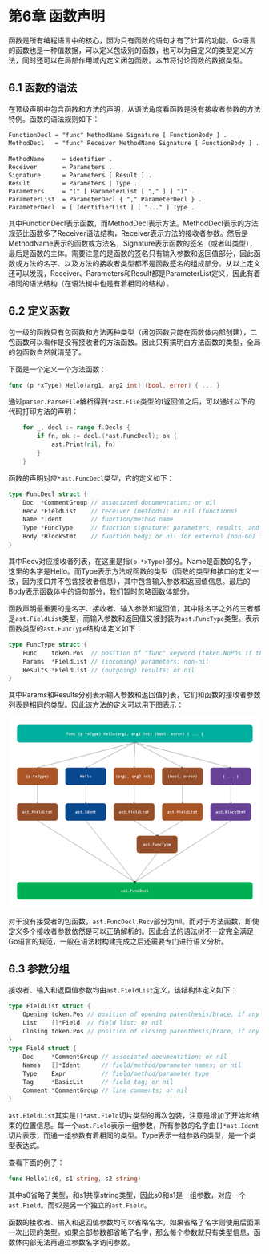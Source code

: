 # 第6章 函数声明

函数是所有编程语言中的核心，因为只有函数的语句才有了计算的功能。Go语言的函数也是一种值数据，可以定义包级别的函数，也可以为自定义的类型定义方法，同时还可以在局部作用域内定义闭包函数。本节将讨论函数的数据类型。

## 6.1 函数的语法

在顶级声明中包含函数和方法的声明，从语法角度看函数是没有接收者参数的方法特例。函数的语法规则如下：

```
FunctionDecl = "func" MethodName Signature [ FunctionBody ] .
MethodDecl   = "func" Receiver MethodName Signature [ FunctionBody ] .

MethodName     = identifier .
Receiver       = Parameters .
Signature      = Parameters [ Result ] .
Result         = Parameters | Type .
Parameters     = "(" [ ParameterList [ "," ] ] ")" .
ParameterList  = ParameterDecl { "," ParameterDecl } .
ParameterDecl  = [ IdentifierList ] [ "..." ] Type .
```

其中FunctionDecl表示函数，而MethodDecl表示方法。MethodDecl表示的方法规范比函数多了Receiver语法结构，Receiver表示方法的接收者参数。然后是MethodName表示的函数或方法名，Signature表示函数的签名（或者叫类型），最后是函数的主体。需要注意的是函数的签名只有输入参数和返回值部分，因此函数或方法的名字、以及方法的接收者类型都不是函数签名的组成部分。从以上定义还可以发现，Receiver、Parameters和Result都是ParameterList定义，因此有着相同的语法结构（在语法树中也是有着相同的结构）。

## 6.2 定义函数

包一级的函数只有包函数和方法两种类型（闭包函数只能在函数体内部创建），二包函数可以看作是没有接收者的方法函数。因此只有搞明白方法函数的类型，全局的包函数自然就清楚了。

下面是一个定义一个方法函数：

```go
func (p *xType) Hello(arg1, arg2 int) (bool, error) { ... }
```

通过`parser.ParseFile`解析得到`*ast.File`类型的f返回值之后，可以通过以下的代码打印方法的声明：

```go
	for _, decl := range f.Decls {
		if fn, ok := decl.(*ast.FuncDecl); ok {
			ast.Print(nil, fn)
		}
	}
```

函数的声明对应`*ast.FuncDecl`类型，它的定义如下：

```go
type FuncDecl struct {
	Doc  *CommentGroup // associated documentation; or nil
	Recv *FieldList    // receiver (methods); or nil (functions)
	Name *Ident        // function/method name
	Type *FuncType     // function signature: parameters, results, and position of "func" keyword
	Body *BlockStmt    // function body; or nil for external (non-Go) function
}
```

其中Recv对应接收者列表，在这里是指`(p *xType)`部分。Name是函数的名字，这里的名字是Hello。而Type表示方法或函数的类型（函数的类型和接口的定义一致，因为接口并不包含接收者信息），其中包含输入参数和返回值信息。最后的Body表示函数体中的语句部分，我们暂时忽略函数体部分。

函数声明最重要的是名字、接收者、输入参数和返回值，其中除名字之外的三者都是`ast.FieldList`类型，而输入参数和返回值又被封装为`ast.FuncType`类型。表示函数类型的`ast.FuncType`结构体定义如下：

```go
type FuncType struct {
	Func    token.Pos  // position of "func" keyword (token.NoPos if there is no "func")
	Params  *FieldList // (incoming) parameters; non-nil
	Results *FieldList // (outgoing) results; or nil
}
```

其中Params和Results分别表示输入参数和返回值列表，它们和函数的接收者参数列表是相同的类型。因此该方法的定义可以用下图表示：

![](../images/ch6-func-decl-01.png)

对于没有接受者的包函数，`ast.FuncDecl.Recv`部分为nil。而对于方法函数，即使定义多个接收者参数依然是可以正确解析的。因此合法的语法树不一定完全满足Go语言的规范，一般在语法树构建完成之后还需要专门进行语义分析。

## 6.3 参数分组

接收者、输入和返回值参数均由`ast.FieldList`定义，该结构体定义如下：

```go
type FieldList struct {
	Opening token.Pos // position of opening parenthesis/brace, if any
	List    []*Field  // field list; or nil
	Closing token.Pos // position of closing parenthesis/brace, if any
}
type Field struct {
	Doc     *CommentGroup // associated documentation; or nil
	Names   []*Ident      // field/method/parameter names; or nil
	Type    Expr          // field/method/parameter type
	Tag     *BasicLit     // field tag; or nil
	Comment *CommentGroup // line comments; or nil
}
```

`ast.FieldList`其实是`[]*ast.Field`切片类型的再次包装，注意是增加了开始和结束的位置信息。每一个`ast.Field`表示一组参数，所有参数的名字由`[]*ast.Ident`切片表示，而通一组参数有着相同的类型。Type表示一组参数的类型，是一个类型表达式。

查看下面的例子：

```go
func Hello1(s0, s1 string, s2 string)
```

其中s0省略了类型，和s1共享string类型，因此s0和s1是一组参数，对应一个`ast.Field`。而s2是另一个独立的`ast.Field`。

函数的接收者、输入和返回值参数均可以省略名字，如果省略了名字则使用后面第一次出现的类型。如果全部参数都省略了名字，那么每个参数就只有类型信息，函数体内部无法再通过参数名字访问参数。
